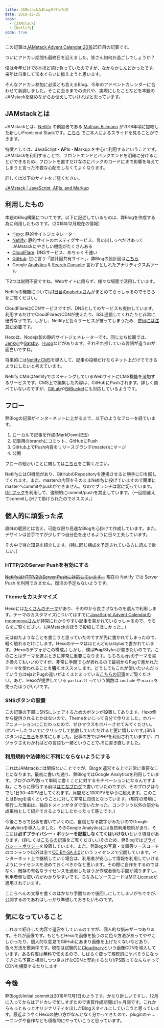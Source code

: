 ```yaml
---
title: JAMstackなBlogを作った話
date: 2018-12-25
tags:
  - [JAMstack]
  - [Netlify]
code: true
---
```

この記事は[JAMstack Advent Calendar 2018](https://qiita.com/advent-calendar/2018/jamstack)25日目の記事です。

ついにアドカレ期間も最終日を迎えました。皆さん如何お過ごしでしょうか？

僕は今年だけで8本ほど請け負っていたのですが、なかなかしんどかったです。来年は自重して10本ぐらいに抑えようと思います。

そんなアドカレ参加に必須とも言えるBlog、今年のアドベントカレンダーに合わせて新調しました。そこに至るまでの流れや、実際にしたことなどを本題のJAMstackを絡めながらお伝えしていければと思っています。

## JAMstackとは

JAMstackとは、[Netlify](https://www.netlify.com/) の創設者である [Mathias Biilmann](https://twitter.com/biilmann) が2016年頃に提唱した新しいFront-end Stackです。[こちら](https://speakerdeck.com/biilmann/the-jam-stack) でご本人によるスライドを見ることができます。

特徴としては、**J**avaScript・**A**PIs・**M**arkup を中心に利用するということです。JAMstackを利用することで、フロントエンドとバックエンドを明確に分けることができるため、フロントを直すだけなのにバックのコードにまで影響を与えてしまうと言った不要な心配をしなくてよくなります。

詳しくは以下のサイトをご覧ください。

[JAMstack | JavaScript, APIs, and Markup](https://jamstack.org/)

## 利用したもの

本題のBlog構築についてです。以下に記述しているものは、弊Blogを作成する為に利用したものです。（2018年12月現在の情報）

- [Hexo](https://hexo.io/): 静的サイトジェネレーター
- [Netlify](https://www.netlify.com/): 静的サイトのホスティグサービス、言い出しっぺだけあってJAMstackにやさしい機能がたくさんある
- [CloudFlare](https://www.cloudflare.com/): DNSサービス、めちゃくそ速い
- [GitHub](https://github.com/): 世に言う「設計図共有サイト」、弊Blogの設計図は[こちら](https://github.com/OldBigBuddha/Blog)
- Google [Analytics](https://marketingplatform.google.com/about/analytics/) & [Search Console](https://search.google.com/search-console/about?hl=ja): 言わずとしれたアナリティクス系ツール

下2つは説明不要ですね。Webサイトに限らず、様々な場面で活用しています。

Netlifyの機能については[1日目のnabettuさん](https://blog.nabettu.com/entry/netlify-jamstack)がまとめてらっしゃるのでそちらをご覧ください。

CloudFlareはCDNサービスですが、DNSとしてのサービスも提供しています。利用するだけでCloudFlareのCDNが使えたり、SSL通信してくれたりと非常に優秀な子です。しかし、Netlifyと色々サービスが被ってしまうため、[併用には注意が必要](https://blog.oldbigbuddha.net/post/use-netlify-with-cloudflare-cdn/)です。

Hexoは、Nodejs製の静的サイトジェネレーターです。同じ立ち位置では、[Jenkyll](https://jekyllrb.com/)や[Gatsby](https://www.gatsbyjs.org/)、[Hugo](https://gohugo.io/)などがあります。それぞれ推している言語が違うのが面白いですね。

将来的には[Netlify CMS](https://www.netlifycms.org/)を導入して、記事の投稿だけならネット上だけでできるようにしたいと考えています。

Netlify CMSはNetlifyでホスティングしているWebサイトにCMS機能を追加するサービスです。CMS上で編集した内容は、GitHubにPushされます。詳しく調べていないのですが、[GitLab](https://about.gitlab.com/)や[BitBucket](https://bitbucket.org/product)にも対応しているようです。

## フロー

弊Blogの記事がインターネットに上がるまで、以下のようなフローを経ています。

1. ローカルで記事を作成(MarkDown記法)
2. 記事用のbranchにコミット、GitHubにPush
3. GitHub上でPush内容をリリースブランチ(master)にマージ
4. 公開

フローの細かいことに関しては[こちら](http://bigbuddha.hatenablog.jp/entry/2018/10/15/221327)をご覧ください。

NetlifyにはCI機能があり、GitHubのRepositoryを連携させると勝手にCIを回してくれます。また、masterの内容をそのままNetlifyに投げていますので簡単にmasterへcommitやpushができません。なのでブランチは常に切っています。[Git フック](https://qiita.com/noraworld/items/c562de68a627ae792c6c)を利用して、強制的にcommit/pushを禁止しています。（一回間違えてcommitしかけて助けられたのでオススメ。）

## 個人的に頑張った点

趣味の範囲とは言え、可能な限り高速なBlogを心掛けて作成しています。また、デザインは苦手ですが少しずつ自分色を出せるように日々工夫しています。

その中で得た知見を紹介します。(特に同じ構成を予定されている方に読んで欲しい。)

### HTTP/2のServer Pushを有効にする

~~[NetlifyはHTTP/2のServer Pushに対応しています。](https://www.netlify.com/blog/2017/07/18/http/2-server-push-on-netlify/)~~ 現在の Netlify では Server Push を利用できません。復活の予定もないようです。

### Themeをカスタマイズ

Hexoには[たくさんのテーマ](https://hexo.io/themes/index.html)があり、その中から良さげなものを選んで利用します。テーマのカスタマイズについてはすでに[JavaScript Advent Calendarのmoomooyaさん](https://qiita.com/moomooya/items/f11aac16573b372f9b0f)が非常にわかりやすい記事を書かれていらっしゃるので、そちらをご覧ください。(JAMstackのほうで投稿してほしかった…)

元は似たようなことを書こうと思っていたのですが先に書かれてしまったので、軽く触れるだけにします。Hexoのテーマはほとんどejs/stylusで書かれています。(Hexoのデフォがこの構成。) しかし、僕は**Pug**/Stylusが書きたいのです。このことはテーマを選ぶときに非常に重要になります。もちろんejsのテーマを書き換えてもいいのですが、非常に手間で心が折れるので最初からPugで書かれたテーマを使われることを**強く**オススメします。どうしてもこれが使いたいんだっていう方はejsとPugの違いがよくまとまっている[こちらの記事](https://qiita.com/otsukayuhi/items/8556b014ea363eabe11f)をご覧ください。あと、Hexoが提供している `partial()` っていう関数は `include` や `mixin` を使ったほうがいいです。

### SNSボタンの設置

この記事の下部にSNSにシェアするためのボタンが設置してあります。Hexo側から提供されるとかはないので、Themeをいじって自分で作りました。ホバーアニメーションにこだわったので、ぜひマウスをホバーさせてみてください。(ホバーしたついでにクリックして拡散していただけると更に嬉しいです。)SNSボタンは[こちら](https://wemo.tech/281)を参考にしました。記事の方ではPHPを利用されていますが、ロジックさえわかればどの言語も一緒ということでJSに書き直しました。

### 利用規約や法律的に不利にならないようにする

これはJAMstackには関係ないことですが、Blogを運営する上で非常に重要なことになります。最初に書いた通り、弊BlogではGoogle Analyticsを利用しています。ブログのPV数って単純に書くことに対するモチベーションになるんですよね。こちらに移行する前は[はてなブログ](http://bigbuddha.hatenablog.jp/)で書いていたのですが、そのブログは今でも1日30~40PV出してくれます。月間だと1000PVをゆうに超えます。このことはBlogを書くということに対して非常に自信となっています。(現在の環境に移行した理由は、独自ドメインがタダで使いたかった、コンテンツ以外の部分も成果物として紹介できるようにしたかったって感じです。)

今後こちらで記事を書いていくのに、自信となる数字がみたいのでGoogle Analyticsを導入しました。そのGoogle Analyticsには当然利用規約があり、そこには**必ずプライバシー・ポリシーを記載しなくてくはいけない**という項目があります。(詳しくは[こちらの記事](http://zo-site.com/2018/08/16/blog-seo-privacypolicy/#1Google)をご覧ください。)そのため、弊Blogでは[プライバシー・ポリシー](https://blog.oldbigbuddha.net/privacypolicy/)を設置しています。また、弊Blogの写真・文章等ソースコードのコンテンツ以外は全て[CC BY-SA 4.0](https://blog.oldbigbuddha.net/privacypolicy/)というライセンスで公開しています。インターネット上で継続していく場合は、利用者が安心して情報を利用していけるようにライセンスを決めておくべきかなと思います。その際に自作をするのではなく、既存の有名なライセンスを適用したほうが作成者側も手間が減りますし、利用者側も使い方がわかりやすいです。ちなみにソースコードは[MIT License](https://opensource.org/licenses/MIT)が適用されています。

ここらへんの文章を書くのはかなり手間なので後回しにしてしまいがちですが、公開するのであればしっかり準備しておきたいものです。

## 気になっていること

これまで紹介した内容で運営をしているのですが、個人的な悩みが一つあります。それが画像です。もともとHexoで画像を扱うのに色々方法があってややこしかったり、個人的な意見でGitHubにあまり画像を上げたくないなどあり、色々方法を模索中です。現在は試験的に[Cloudinary](https://cloudinary.com/)という画像CDNを導入しています。ある程度は無料で使えるので、しばらく使って規模的にヤバそうになってきたら予算と相談しつつ良さげなCDNと契約するなりVPS取ってなんちゃってCDNを構築するなりします

## 今後

弊BlogのInitial commitは2018年11月1日のようです。かなり新しいですし、12月に入ってからはアドカレで忙しすぎたので実質作成期間は1ヶ月弱です。これからもっともっとオリジナリティを出したBlogスタイルにしていこうと思っています。最近ようやくHexoの使い方がなんとなく分かってきたので、pluginのチューニングや自作なども積極的にやっていこうと思っています。
